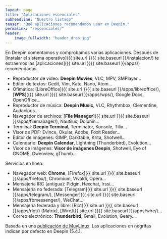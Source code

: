 ```yaml
---
layout: page
title: "Aplicaciones escenciales"
subheadline: "Nuestro listado"
teaser: "Qué aplicaciones recomendamos usar en Deepin."
permalink: "/escenciales/"
header:
    image_fullwidth: "header_drop.jpg"
---
```


En Deepin comentamos y comprobamos varias aplicaciones. Después de  [instalar el sistema operativo]({{ site.url }}{{ site.baseurl }}/instalacion/) te extraemos las [aplicaciones]({{ site.url }}{{ site.baseurl }}/apps/) recomendadas.

* Reproductor de vídeo: **Deepin Movies**, VLC, MPV, SMPlayer…
* Editor de textos: Gedit, Vim, Kate, Nano, Atom…
* Ofimática: [LibreOffice]({{ site.url }}{{ site.baseurl }}/apps/libreoffice/), [**WPS**](({{ site.url }}{{ site.baseurl }}/apps/wps/), Google Docs, OpenOffice…
* Reproductor de música: **Deepin Music**, VLC, Rhythmbox, Clementine, Audacious…
* Navegador de archivos: [**File Manager**]({{ site.url }}{{ site.baseurl }}/apps/filemanager/), Nautilus, Dolphin…
* Terminal: **Deepin Terminal**, Terminator, Konsole, Tilix…
* Visor de PDF: Evince, Okular, Adobe, Foxit Reader…
* Editor de imágenes: GIMP, Darktable, Krita, Shotwell…
* Calendario: **Deepin Calendar**, Lightning (Thunderbird), Evolution…
* Visor de imágenes: **Visor de imágenes Deepin**, Shotwell, Eye of GNOME, Gwenview, gThumb…

Servicios en línea:

* Navegador web: **Chrome**, [Firefox]({{ site.url }}{{ site.baseurl }}/apps/firefox/), Chromium, Vivaldi, Opera…
* Mensajería IRC (antigua): Pidgin, Hexchat, Irssi…
* Mensajería no federada: [Telegram]({{ site.url }}{{ site.baseurl }}/apps/telegram/), [Messenger]({{ site.url }}{{ site.baseurl }}/apps/fbmessenger/), WeChat…
* Mensajería federada y libre: [Riot]({{ site.url }}{{ site.baseurl }}/apps/riot/) (Matrix), [Wire]({{ site.url }}{{ site.baseurl }}/apps/wire/)…
* Correo electrónico: **Thunderbird**, Gmail, Evolution, Geary…

Basada en una [publicación de MuyLinux](https://www.muylinux.com/2017/09/19/aplicaciones-por-defecto-ubuntu-18-04-2/). Las aplicaciones en negritas indican por defecto en Deepin 15.4.1.
